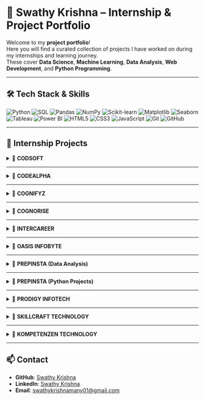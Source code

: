 # 🚀 Swathy Krishna – Internship & Project Portfolio

Welcome to my **project portfolio**!  
Here you will find a curated collection of projects I have worked on during my internships and learning journey.  
These cover **Data Science**, **Machine Learning**, **Data Analysis**, **Web Development**, and **Python Programming**.

---

## 🛠️ Tech Stack & Skills
![Python](https://img.shields.io/badge/Python-3776AB?logo=python&logoColor=white)
![SQL](https://img.shields.io/badge/SQL-4479A1?logo=postgresql&logoColor=white)
![Pandas](https://img.shields.io/badge/Pandas-150458?logo=pandas&logoColor=white)
![NumPy](https://img.shields.io/badge/Numpy-013243?logo=numpy&logoColor=white)
![Scikit-learn](https://img.shields.io/badge/Scikit--learn-F7931E?logo=scikit-learn&logoColor=white)
![Matplotlib](https://img.shields.io/badge/Matplotlib-11557c?logo=plotly&logoColor=white)
![Seaborn](https://img.shields.io/badge/Seaborn-4C9A2A?logoColor=white)
![Tableau](https://img.shields.io/badge/Tableau-E97627?logo=tableau&logoColor=white)
![Power BI](https://img.shields.io/badge/Power%20BI-F2C811?logo=powerbi&logoColor=black)
![HTML5](https://img.shields.io/badge/HTML5-E34F26?logo=html5&logoColor=white)
![CSS3](https://img.shields.io/badge/CSS3-1572B6?logo=css3&logoColor=white)
![JavaScript](https://img.shields.io/badge/JavaScript-F7DF1E?logo=javascript&logoColor=black)
![Git](https://img.shields.io/badge/Git-F05032?logo=git&logoColor=white)
![GitHub](https://img.shields.io/badge/GitHub-181717?logo=github&logoColor=white)

---

## 📂 Internship Projects

<details>
<summary>💼 <strong>CODSOFT</strong></summary>

### 1️⃣ IMDb Movies India 🎬
- **Description**: Analyzed Indian movie datasets to uncover trends in ratings, genres, and box office collections.
- **Tech Used**: Python, Pandas, Matplotlib, Seaborn
- **Skills Gained**: Data wrangling, visualization, storytelling with data

### 2️⃣ Iris Flower Classification 🌸
- **Description**: Built an ML model to classify iris species based on petal and sepal dimensions.
- **Tech Used**: Python, Scikit-learn
- **Skills Gained**: Classification algorithms, model evaluation
</details>

---

<details>
<summary>💼 <strong>CODEALPHA</strong></summary>

### 1️⃣ A/B Testing 🧪
- **Description**: Conducted statistical experiments to compare product performance between two groups.
- **Tech Used**: Python, SciPy, Pandas
- **Skills Gained**: Hypothesis testing, statistical inference

### 2️⃣ Prediction Analysis 📈
- **Description**: Created predictive models for forecasting trends in business datasets.
- **Tech Used**: Python, Scikit-learn, Regression Models

### 3️⃣ Stock Prediction 📊
- **Description**: Implemented time-series forecasting for stock price movement predictions.
- **Tech Used**: Python, Prophet, Matplotlib
</details>

---

<details>
<summary>💼 <strong>COGNIFYZ</strong></summary>

### 1️⃣ Restaurant Analysis 🍽
- **Description**: Analyzed restaurant datasets for ratings, cuisine preferences, and customer demographics.
- **Tech Used**: Python, Pandas, Matplotlib
</details>

---

<details>
<summary>💼 <strong>COGNORISE</strong></summary>

### 1️⃣ Credit Card Fraud Detection 💳
- **Description**: ML model to detect fraudulent credit card transactions.
- **Tech Used**: Python, Scikit-learn, Random Forest

### 2️⃣ Iris Flower Species Classification 🌺
- Same as CODSOFT project but implemented with different feature scaling methods.

### 3️⃣ Superstore Sales Prediction 🏬
- **Description**: Regression model to forecast sales for a retail dataset.
- **Tech Used**: Python, Pandas, Scikit-learn
</details>

---

<details>
<summary>💼 <strong>INTERCAREER</strong></summary>

### 1️⃣ Breast Cancer Prediction 🎗
- **Description**: Classification model for predicting if a tumor is malignant or benign.
- **Tech Used**: Python, Logistic Regression

### 2️⃣ Titanic Survival Prediction 🚢
- **Description**: Predicting passenger survival chances using demographic and ticket data.
- **Tech Used**: Python, Scikit-learn
</details>

---

<details>
<summary>💼 <strong>OASIS INFOBYTE</strong></summary>

### 1️⃣ Car Price Prediction 🚗
- **Description**: Predict used car prices using regression models.
- **Tech Used**: Python, Scikit-learn

### 2️⃣ Email Spam Detection 📧
- **Description**: NLP model to classify emails as spam or ham.
- **Tech Used**: Python, NLTK, Scikit-learn

### 3️⃣ Unemployment Analysis 📉
- **Description**: Visualization and trend analysis of unemployment rates.
- **Tech Used**: Python, Matplotlib, Seaborn
</details>

---

<details>
<summary>💼 <strong>PREPINSTA (Data Analysis)</strong></summary>

- 🌫 **Air Quality Dashboard** – Tableau
- 🚴 **Bike Buyers Dashboard** – Power BI
- 🚗 **Car Details Analysis** – Python
- 🕵 **Crime Mystery Investigation** – Python
- ⌚ **Fitbit Data Analysis** – Python
- 💼 **Job Listing Analysis** – Python
- 🐍 **Snake Game Data** – Python
- 🏬 **Superstore Sales Dashboard** – Tableau
- 🌍 **World Bank Data Analysis** – Python
- 📈 **Data Cleaning Using Numpy and Pandas**
</details>

---

<details>
<summary>💼 <strong>PREPINSTA (Python Projects)</strong></summary>

- ♠ **Blackjack Game**  
- ☕ **Coffee Machine Simulation**  
- 🎯 **Guessing Game**  
- 🎮 **Hangman Game**  
- 🎥 **Netflix Clone**  
- ❓ **Online Quiz**  
- 🔍 **Web Scraping**  
</details>

---

<details>
<summary>💼 <strong>PRODIGY INFOTECH</strong></summary>

- 🚗 **Accident Data Analysis**  
- 🏦 **Bank Data Insights**  
- 🌍 **Population Data Analysis**  
- 🐦 **Twitter Sentiment Analysis**  
</details>

---

<details>
<summary>💼 <strong>SKILLCRAFT TECHNOLOGY</strong></summary>

- 🏦 **Bank Marketing Analysis**  
- 🚢 **Titanic Passenger Data**  
- 🚦 **Traffic Accident Data**  
- 🌍 **World Bank Data**  
</details>

---

<details>
<summary>💼 <strong>KOMPETENZEN TECHNOLOGY</strong></summary>

- 🛒 **Flipkart Clone** – Web development project with HTML, CSS, JS
- 🎞 **MovieFlix (GitHub)** – Movie streaming UI clone
</details>

---

## 📫 Contact
- **GitHub**: [Swathy Krishna](https://github.com/SwathyKrishna02)
- **LinkedIn**: [Swathy Krishna](https://www.linkedin.com/in/swathy-krishna-/)
- **Email**: swathykrishnamany01@gmail.com
